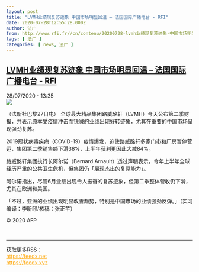 ```yaml
---
layout: post
title: "LVMH业绩现复苏迹象 中国市场明显回温 – 法国国际广播电台 - RFI"
date: 2020-07-28T12:55:28.000Z
author: 法广
from: http://www.rfi.fr//cn/contenu/20200728-lvmh业绩现复苏迹象-中国市场明显回温
tags: [ 法广 ]
categories: [ news, 法广 ]
---
```

<!--1595940928000-->
[LVMH业绩现复苏迹象 中国市场明显回温 – 法国国际广播电台 - RFI](http://www.rfi.fr//cn/contenu/20200728-lvmh%E4%B8%9A%E7%BB%A9%E7%8E%B0%E5%A4%8D%E8%8B%8F%E8%BF%B9%E8%B1%A1-%E4%B8%AD%E5%9B%BD%E5%B8%82%E5%9C%BA%E6%98%8E%E6%98%BE%E5%9B%9E%E6%B8%A9)
------

<div>
<div>28/07/2020 - 13:35</div><img src="https://s.rfi.fr/media/display/1beccc62-d0ca-11ea-b703-005056bf87d6/w:310/p:16x9/eco0003b.200728193501.jpg"><div class="t-content__body u-clearfix"><div class="m-interstitial"></div><p>（法新社巴黎27日电）    全球最大精品集团路威酩轩（LVMH）今天公布第二季财报，并表示原本受疫情冲击而锐减的业绩出现好转迹象，尤其在重要的中国市场呈现强劲复苏。</p><p>    2019冠状病毒疾病（COVID-19）疫情爆发，迫使路威酩轩多家门市和厂房暂停营运，集团第二季销售额下滑38%，上半年获利更因此大减84%。</p><p>    路威酩轩集团执行长阿尔诺（Bernard Arnault）透过声明表示，今年上半年全球经历严重的公共卫生危机，但集团仍「展现杰出的复原能力」。</p><p>    阿尔诺指出，尽管6月业绩出现令人振奋的复苏迹象，但第二季整体营收仍下滑，尤其在欧洲和美国。</p><p>    「不过，亚洲的业绩出现明显改善趋势，特别是中国市场的业绩强劲反弹。」（实习编译：李昕颐/核稿：张正芊）</p><p class="t-copyright">© 2020 AFP</p>        </div><br><hr><div>获取更多RSS：<br><a href="https://feedx.net" style="color:orange" target="_blank">https://feedx.net</a> <br><a href="https://feedx.xyz" style="color:orange" target="_blank">https://feedx.xyz</a><br></div>
</div>
